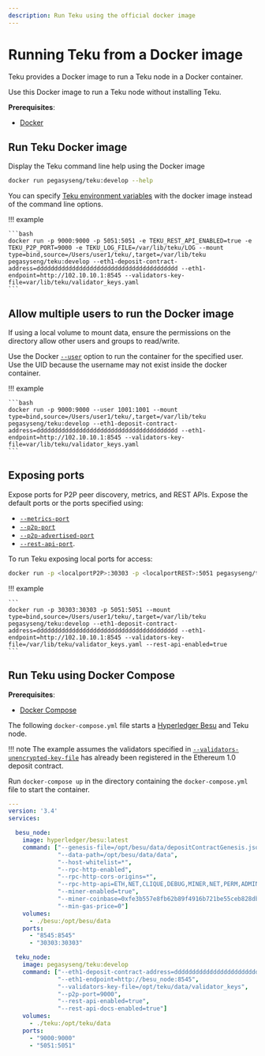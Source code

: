 ```yaml
---
description: Run Teku using the official docker image
---
```


# Running Teku from a Docker image

Teku provides a Docker image to run a Teku node in a Docker container.

Use this Docker image to run a Teku node without installing Teku.

**Prerequisites**:

* [Docker](https://docs.docker.com/install/)

## Run Teku Docker image

Display the Teku command line help using the Docker image

```bash
docker run pegasyseng/teku:develop --help
```

You can specify
[Teku environment variables](../../Reference/CLI/CLI-Syntax.md#teku-environment-variables) with the
docker image instead of the command line options.

!!! example

    ```bash
    docker run -p 9000:9000 -p 5051:5051 -e TEKU_REST_API_ENABLED=true -e TEKU_P2P_PORT=9000 -e TEKU_LOG_FILE=/var/lib/teku/LOG --mount type=bind,source=/Users/user1/teku/,target=/var/lib/teku pegasyseng/teku:develop --eth1-deposit-contract-address=dddddddddddddddddddddddddddddddddddddddd --eth1-endpoint=http://102.10.10.1:8545 --validators-key-file=var/lib/teku/validator_keys.yaml
    ```

## Allow multiple users to run the Docker image

If using a local volume  to mount data, ensure the permissions on the directory allow other
users and groups to read/write.

Use the Docker [`--user`](https://docs.docker.com/engine/reference/commandline/run/) option to run
the container for the specified user. Use the UID because the username may not exist inside the
docker container.

!!! example

    ```bash
    docker run -p 9000:9000 --user 1001:1001 --mount type=bind,source=/Users/user1/teku/,target=/var/lib/teku pegasyseng/teku:develop --eth1-deposit-contract-address=dddddddddddddddddddddddddddddddddddddddd --eth1-endpoint=http://102.10.10.1:8545 --validators-key-file=var/lib/teku/validator_keys.yaml
    ```

## Exposing ports

Expose ports for P2P peer discovery, metrics, and REST APIs. Expose the default ports or the ports
specified using:

* [`--metrics-port`](../../Reference/CLI/CLI-Syntax.md#metrics-port)
* [`--p2p-port`](../../Reference/CLI/CLI-Syntax.md#p2p-port)
* [`--p2p-advertised-port`](../../Reference/CLI/CLI-Syntax.md#p2p-advertised-port)
* [`--rest-api-port`](../../Reference/CLI/CLI-Syntax.md#rest-api-port).

To run Teku exposing local ports for access:

```bash
docker run -p <localportP2P>:30303 -p <localportREST>:5051 pegasyseng/teku:develop --eth1-deposit-contract-address=<contractAddress> --eth1-endpoint=<URL> --validators-key-file=<FILE> --rest-api-enabled=true
```

!!! example

    ```
    docker run -p 30303:30303 -p 5051:5051 --mount type=bind,source=/Users/user1/teku/,target=/var/lib/teku pegasyseng/teku:develop --eth1-deposit-contract-address=dddddddddddddddddddddddddddddddddddddddd --eth1-endpoint=http://102.10.10.1:8545 --validators-key-file=/var/lib/teku/validator_keys.yaml --rest-api-enabled=true
    ```

## Run Teku using Docker Compose

**Prerequisites**:

* [Docker Compose](https://docs.docker.com/compose/)

The following `docker-compose.yml` file starts a [Hyperledger Besu] and Teku node.

!!! note
    The example assumes the validators specified in [`--validators-unencrypted-key-file`](../../Reference/CLI/CLI-Syntax.md#validators-unencrypted-key-file) has already been registered in the Ethereum 1.0 deposit contract.

Run `docker-compose up` in the directory containing the `docker-compose.yml` file
to start the container.

```yaml
---
version: '3.4'
services:

  besu_node:
    image: hyperledger/besu:latest
    command: ["--genesis-file=/opt/besu/data/depositContractGenesis.json",
              "--data-path=/opt/besu/data/data",
              "--host-whitelist=*",
              "--rpc-http-enabled",
              "--rpc-http-cors-origins=*",
              "--rpc-http-api=ETH,NET,CLIQUE,DEBUG,MINER,NET,PERM,ADMIN,EEA,TXPOOL,PRIV,WEB3",
              "--miner-enabled=true",
              "--miner-coinbase=0xfe3b557e8fb62b89f4916b721be55ceb828dbd73",
              "--min-gas-price=0"]
    volumes:
      - ./besu:/opt/besu/data
    ports:
      - "8545:8545"
      - "30303:30303"

  teku_node:
    image: pegasyseng/teku:develop
    command: ["--eth1-deposit-contract-address=dddddddddddddddddddddddddddddddddddddddd",
              "--eth1-endpoint=http://besu_node:8545",
              "--validators-key-file=/opt/teku/data/validator_keys",
              "--p2p-port=9000",
              "--rest-api-enabled=true",
              "--rest-api-docs-enabled=true"]
    volumes:
      - ./teku:/opt/teku/data
    ports:
      - "9000:9000"
      - "5051:5051"
```

<!-- Links -->
[Hyperledger Besu]: https://besu.hyperledger.org/en/stable/
